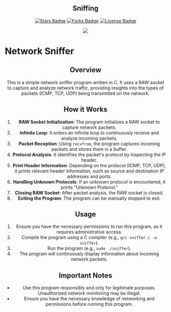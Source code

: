 <h2 align="center">Sniffing</h2>

<p align="center"><a href="https://github.com/Sasser1337/Sniffing/stargazers"><img src="https://img.shields.io/github/stars/Sasser1337/Sniffing" alt="Stars Badge"/></a> <a align="center">
<a href="https://github.com/Sasser1337/awesome-github-profile-readme/network/members"><img src="https://img.shields.io/github/forks/Sasser1337/Sniffing" alt="Forks Badge"/></a> <a align="center">
<a href="https://github.com/Sasser1337/Sniffing/blob/master/LICENSE"><img src="https://img.shields.io/github/license/Sasser1337/Sniffing?color=2b9348" alt="License Badge"/></a> <a align="center">

<p align="center"> <a href="https://hits.seeyoufarm.com"><img src="https://hits.seeyoufarm.com/api/count/incr/badge.svg?url=https%3A%2F%2Fgithub.com%2FSasser1337%2FSniffing%2F&count_bg=%2379C83D&title_bg=%23555555&icon=&icon_color=%23E7E7E7&title=hits&edge_flat=false"/></a> <a align="center">


# Network Sniffer

## Overview
This is a simple network sniffer program written in C. It uses a RAW socket to capture and analyze network traffic, providing insights into the types of packets (ICMP, TCP, UDP) being transmitted on the network.

## How it Works
1. **RAW Socket Initialization**: The program initializes a RAW socket to capture network packets.
2. **Infinite Loop**: It enters an infinite loop to continuously receive and analyze incoming packets.
3. **Packet Reception**: Using `recvfrom`, the program captures incoming packets and stores them in a buffer.
4. **Protocol Analysis**: It identifies the packet's protocol by inspecting the IP header.
5. **Print Header Information**: Depending on the protocol (ICMP, TCP, UDP), it prints relevant header information, such as source and destination IP addresses and ports.
6. **Handling Unknown Protocols**: If an unknown protocol is encountered, it prints "Unknown Protocol."
7. **Closing RAW Socket**: After packet analysis, the RAW socket is closed.
8. **Exiting the Program**: The program can be manually stopped to exit.

## Usage
1. Ensure you have the necessary permissions to run this program, as it requires administrative access.
2. Compile the program using a C compiler (e.g., `gcc sniffer.c -o sniffer`).
3. Run the program (e.g., `sudo ./sniffer`).
4. The program will continuously display information about incoming network packets.

## Important Notes
- Use this program responsibly and only for legitimate purposes. Unauthorized network monitoring may be illegal.
- Ensure you have the necessary knowledge of networking and permissions before running this program.

